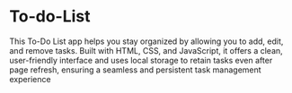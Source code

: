 # To-do-List
This To-Do List app helps you stay organized by allowing you to add, edit, and remove tasks. Built with HTML, CSS, and JavaScript, it offers a clean, user-friendly interface and uses local storage to retain tasks even after page refresh, ensuring a seamless and persistent task management experience
